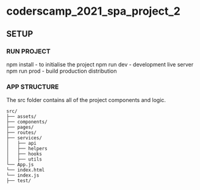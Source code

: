 # coderscamp_2021_spa_project_2

## SETUP

### RUN PROJECT

npm install - to initialise the project
npm run dev - development live server
npm run prod - build production distribution

### APP STRUCTURE

The src folder contains all of the project components and logic.

```
src/
├── assets/
├── components/
├── pages/
├── routes/
├── services/
│   ├── api
│   ├── helpers
│   ├── hooks
│   ├── utils
└── App.js
└── index.html
└── index.js
├── test/
```
